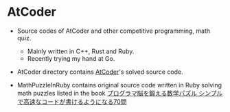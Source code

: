 # AtCoder
- Source codes of AtCoder and other competitive programming, math quiz.
  - Mainly written in C++, Rust and Ruby.
  - Recently trying my hand at Go.

- AtCoder directory contains [AtCoder](https://atcoder.jp)'s solved source code.
- MathPuzzleInRuby contains original source code written in Ruby solving math puzzles listed in the book [プログラマ脳を鍛える数学パズル シンプルで高速なコードが書けるようになる70問](https://www.amazon.co.jp/dp/B016QEE30G/ref=dp-kindle-redirect?_encoding=UTF8&btkr=1)
